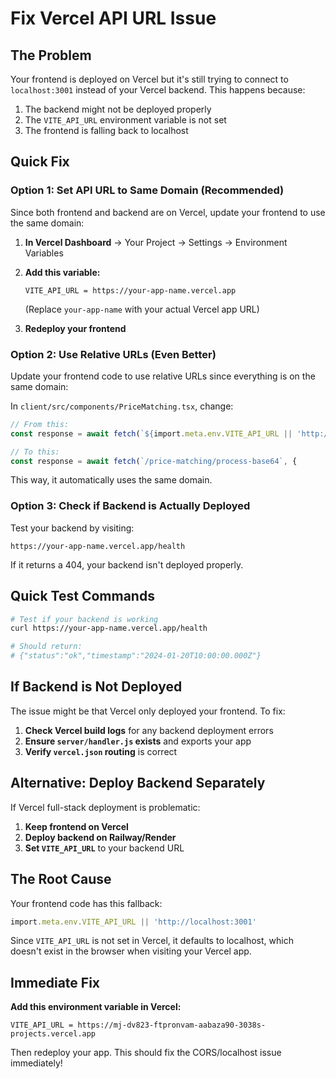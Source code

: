 # Fix Vercel API URL Issue

## The Problem
Your frontend is deployed on Vercel but it's still trying to connect to `localhost:3001` instead of your Vercel backend. This happens because:

1. The backend might not be deployed properly
2. The `VITE_API_URL` environment variable is not set
3. The frontend is falling back to localhost

## Quick Fix

### Option 1: Set API URL to Same Domain (Recommended)

Since both frontend and backend are on Vercel, update your frontend to use the same domain:

1. **In Vercel Dashboard** → Your Project → Settings → Environment Variables
2. **Add this variable:**
   ```
   VITE_API_URL = https://your-app-name.vercel.app
   ```
   (Replace `your-app-name` with your actual Vercel app URL)

3. **Redeploy your frontend**

### Option 2: Use Relative URLs (Even Better)

Update your frontend code to use relative URLs since everything is on the same domain:

In `client/src/components/PriceMatching.tsx`, change:
```typescript
// From this:
const response = await fetch(`${import.meta.env.VITE_API_URL || 'http://localhost:3001'}/price-matching/process-base64`, {

// To this:
const response = await fetch(`/price-matching/process-base64`, {
```

This way, it automatically uses the same domain.

### Option 3: Check if Backend is Actually Deployed

Test your backend by visiting:
```
https://your-app-name.vercel.app/health
```

If it returns a 404, your backend isn't deployed properly.

## Quick Test Commands

```bash
# Test if your backend is working
curl https://your-app-name.vercel.app/health

# Should return:
# {"status":"ok","timestamp":"2024-01-20T10:00:00.000Z"}
```

## If Backend is Not Deployed

The issue might be that Vercel only deployed your frontend. To fix:

1. **Check Vercel build logs** for any backend deployment errors
2. **Ensure `server/handler.js` exists** and exports your app
3. **Verify `vercel.json` routing** is correct

## Alternative: Deploy Backend Separately

If Vercel full-stack deployment is problematic:

1. **Keep frontend on Vercel**
2. **Deploy backend on Railway/Render**
3. **Set `VITE_API_URL`** to your backend URL

## The Root Cause

Your frontend code has this fallback:
```typescript
import.meta.env.VITE_API_URL || 'http://localhost:3001'
```

Since `VITE_API_URL` is not set in Vercel, it defaults to localhost, which doesn't exist in the browser when visiting your Vercel app.

## Immediate Fix

**Add this environment variable in Vercel:**
```
VITE_API_URL = https://mj-dv823-ftpronvam-aabaza90-3038s-projects.vercel.app
```

Then redeploy your app. This should fix the CORS/localhost issue immediately! 